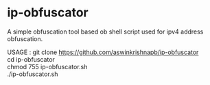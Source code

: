 # ip-obfuscator
A simple obfuscation tool based ob shell script used for ipv4 address obfuscation.  

USAGE : 
  git clone https://github.com/aswinkrishnapb/ip-obfuscator </br>
  cd ip-obfuscator </br>
  chmod 755 ip-obfuscator.sh </br>
  ./ip-obfuscator.sh </br>
